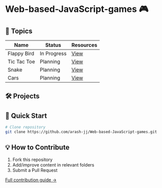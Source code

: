 
# Web-based-JavaScript-games 🎮 

## 📂 Topics

| Name       | Status     | Resources                      |
|----------------|------------|--------------------------------|
| Flappy Bird       | In Progress | [View](topics/)       |
| Tic Tac Toe      | Planning | [View](topics/)       |
| Snake      | Planning | [View](topics/)       |
| Cars        | Planning | [View](topics/)        |

## 🛠️ Projects

## 🚀 Quick Start
```bash
# Clone repository
git clone https://github.com/arash-jj/Web-based-JavaScript-games.git
```
## 💡 How to Contribute
1. Fork this repository
2. Add/improve content in relevant folders
3. Submit a Pull Request

[Full contribution guide →](CONTRIBUTING.md)
